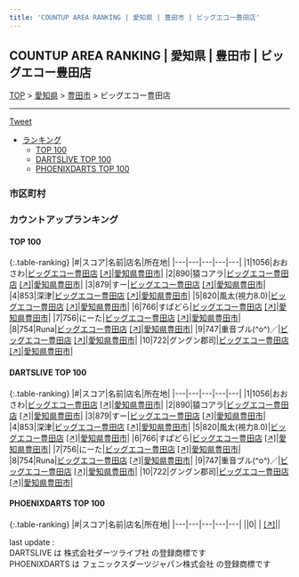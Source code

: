 ```yaml
---
title: 'COUNTUP AREA RANKING | 愛知県 | 豊田市 | ビッグエコー豊田店'
---
```

## COUNTUP AREA RANKING | 愛知県 | 豊田市 | ビッグエコー豊田店

[TOP](/darts/rank/) > [愛知県](/darts/rank/愛知県/) > [豊田市](/darts/rank/愛知県/豊田市/) > ビッグエコー豊田店

___

<a href="https://twitter.com/share?ref_src=twsrc%5Etfw" data-text="COUNTUP AREA RANKING | 愛知県豊田市ビッグエコー豊田店" class="twitter-share-button" data-hashtags="DARTSLIVE,PHOENIXDARTS,darts,ダーツ" data-show-count="false">Tweet</a>

* [ランキング](#カウントアップランキング)
    * [TOP 100](#top-100)
    * [DARTSLIVE TOP 100](#dartslive-top-100)
    * [PHOENIXDARTS TOP 100](#phoenixdarts-top-100)

### 市区町村

<ul>

</ul>

### カウントアップランキング

#### TOP 100



{:.table-ranking}
|#|スコア|名前|店名|所在地|
|---|---|---|---|---|
|1|1056|<span class="rank-name-dl">おおさわ</span>|<a href="/darts/rank/shops/67d6eeaaf8f115dd790ab824ce8730e5.html">ビッグエコー豊田店</a> <a href="https://search.dartslive.com/jp/shop/67d6eeaaf8f115dd790ab824ce8730e5">[↗]</a>|<a href="/darts/rank/愛知県/豊田市">愛知県豊田市</a>|
|2|890|<span class="rank-name-dl">猿コアラ</span>|<a href="/darts/rank/shops/67d6eeaaf8f115dd790ab824ce8730e5.html">ビッグエコー豊田店</a> <a href="https://search.dartslive.com/jp/shop/67d6eeaaf8f115dd790ab824ce8730e5">[↗]</a>|<a href="/darts/rank/愛知県/豊田市">愛知県豊田市</a>|
|3|879|<span class="rank-name-dl">すー</span>|<a href="/darts/rank/shops/67d6eeaaf8f115dd790ab824ce8730e5.html">ビッグエコー豊田店</a> <a href="https://search.dartslive.com/jp/shop/67d6eeaaf8f115dd790ab824ce8730e5">[↗]</a>|<a href="/darts/rank/愛知県/豊田市">愛知県豊田市</a>|
|4|853|<span class="rank-name-dl">深津</span>|<a href="/darts/rank/shops/67d6eeaaf8f115dd790ab824ce8730e5.html">ビッグエコー豊田店</a> <a href="https://search.dartslive.com/jp/shop/67d6eeaaf8f115dd790ab824ce8730e5">[↗]</a>|<a href="/darts/rank/愛知県/豊田市">愛知県豊田市</a>|
|5|820|<span class="rank-name-dl">風太(視力8.0)</span>|<a href="/darts/rank/shops/67d6eeaaf8f115dd790ab824ce8730e5.html">ビッグエコー豊田店</a> <a href="https://search.dartslive.com/jp/shop/67d6eeaaf8f115dd790ab824ce8730e5">[↗]</a>|<a href="/darts/rank/愛知県/豊田市">愛知県豊田市</a>|
|6|766|<span class="rank-name-dl">すぱどら</span>|<a href="/darts/rank/shops/67d6eeaaf8f115dd790ab824ce8730e5.html">ビッグエコー豊田店</a> <a href="https://search.dartslive.com/jp/shop/67d6eeaaf8f115dd790ab824ce8730e5">[↗]</a>|<a href="/darts/rank/愛知県/豊田市">愛知県豊田市</a>|
|7|756|<span class="rank-name-dl">にーた</span>|<a href="/darts/rank/shops/67d6eeaaf8f115dd790ab824ce8730e5.html">ビッグエコー豊田店</a> <a href="https://search.dartslive.com/jp/shop/67d6eeaaf8f115dd790ab824ce8730e5">[↗]</a>|<a href="/darts/rank/愛知県/豊田市">愛知県豊田市</a>|
|8|754|<span class="rank-name-dl">Runa</span>|<a href="/darts/rank/shops/67d6eeaaf8f115dd790ab824ce8730e5.html">ビッグエコー豊田店</a> <a href="https://search.dartslive.com/jp/shop/67d6eeaaf8f115dd790ab824ce8730e5">[↗]</a>|<a href="/darts/rank/愛知県/豊田市">愛知県豊田市</a>|
|9|747|<span class="rank-name-dl">重音ブル(^o^)／</span>|<a href="/darts/rank/shops/67d6eeaaf8f115dd790ab824ce8730e5.html">ビッグエコー豊田店</a> <a href="https://search.dartslive.com/jp/shop/67d6eeaaf8f115dd790ab824ce8730e5">[↗]</a>|<a href="/darts/rank/愛知県/豊田市">愛知県豊田市</a>|
|10|722|<span class="rank-name-dl">グングン郡司</span>|<a href="/darts/rank/shops/67d6eeaaf8f115dd790ab824ce8730e5.html">ビッグエコー豊田店</a> <a href="https://search.dartslive.com/jp/shop/67d6eeaaf8f115dd790ab824ce8730e5">[↗]</a>|<a href="/darts/rank/愛知県/豊田市">愛知県豊田市</a>|


#### DARTSLIVE TOP 100



{:.table-ranking}
|#|スコア|名前|店名|所在地|
|---|---|---|---|---|
|1|1056|<span class="rank-name-dl">おおさわ</span>|<a href="/darts/rank/shops/67d6eeaaf8f115dd790ab824ce8730e5.html">ビッグエコー豊田店</a> <a href="https://search.dartslive.com/jp/shop/67d6eeaaf8f115dd790ab824ce8730e5">[↗]</a>|<a href="/darts/rank/愛知県/豊田市">愛知県豊田市</a>|
|2|890|<span class="rank-name-dl">猿コアラ</span>|<a href="/darts/rank/shops/67d6eeaaf8f115dd790ab824ce8730e5.html">ビッグエコー豊田店</a> <a href="https://search.dartslive.com/jp/shop/67d6eeaaf8f115dd790ab824ce8730e5">[↗]</a>|<a href="/darts/rank/愛知県/豊田市">愛知県豊田市</a>|
|3|879|<span class="rank-name-dl">すー</span>|<a href="/darts/rank/shops/67d6eeaaf8f115dd790ab824ce8730e5.html">ビッグエコー豊田店</a> <a href="https://search.dartslive.com/jp/shop/67d6eeaaf8f115dd790ab824ce8730e5">[↗]</a>|<a href="/darts/rank/愛知県/豊田市">愛知県豊田市</a>|
|4|853|<span class="rank-name-dl">深津</span>|<a href="/darts/rank/shops/67d6eeaaf8f115dd790ab824ce8730e5.html">ビッグエコー豊田店</a> <a href="https://search.dartslive.com/jp/shop/67d6eeaaf8f115dd790ab824ce8730e5">[↗]</a>|<a href="/darts/rank/愛知県/豊田市">愛知県豊田市</a>|
|5|820|<span class="rank-name-dl">風太(視力8.0)</span>|<a href="/darts/rank/shops/67d6eeaaf8f115dd790ab824ce8730e5.html">ビッグエコー豊田店</a> <a href="https://search.dartslive.com/jp/shop/67d6eeaaf8f115dd790ab824ce8730e5">[↗]</a>|<a href="/darts/rank/愛知県/豊田市">愛知県豊田市</a>|
|6|766|<span class="rank-name-dl">すぱどら</span>|<a href="/darts/rank/shops/67d6eeaaf8f115dd790ab824ce8730e5.html">ビッグエコー豊田店</a> <a href="https://search.dartslive.com/jp/shop/67d6eeaaf8f115dd790ab824ce8730e5">[↗]</a>|<a href="/darts/rank/愛知県/豊田市">愛知県豊田市</a>|
|7|756|<span class="rank-name-dl">にーた</span>|<a href="/darts/rank/shops/67d6eeaaf8f115dd790ab824ce8730e5.html">ビッグエコー豊田店</a> <a href="https://search.dartslive.com/jp/shop/67d6eeaaf8f115dd790ab824ce8730e5">[↗]</a>|<a href="/darts/rank/愛知県/豊田市">愛知県豊田市</a>|
|8|754|<span class="rank-name-dl">Runa</span>|<a href="/darts/rank/shops/67d6eeaaf8f115dd790ab824ce8730e5.html">ビッグエコー豊田店</a> <a href="https://search.dartslive.com/jp/shop/67d6eeaaf8f115dd790ab824ce8730e5">[↗]</a>|<a href="/darts/rank/愛知県/豊田市">愛知県豊田市</a>|
|9|747|<span class="rank-name-dl">重音ブル(^o^)／</span>|<a href="/darts/rank/shops/67d6eeaaf8f115dd790ab824ce8730e5.html">ビッグエコー豊田店</a> <a href="https://search.dartslive.com/jp/shop/67d6eeaaf8f115dd790ab824ce8730e5">[↗]</a>|<a href="/darts/rank/愛知県/豊田市">愛知県豊田市</a>|
|10|722|<span class="rank-name-dl">グングン郡司</span>|<a href="/darts/rank/shops/67d6eeaaf8f115dd790ab824ce8730e5.html">ビッグエコー豊田店</a> <a href="https://search.dartslive.com/jp/shop/67d6eeaaf8f115dd790ab824ce8730e5">[↗]</a>|<a href="/darts/rank/愛知県/豊田市">愛知県豊田市</a>|


#### PHOENIXDARTS TOP 100



{:.table-ranking}
|#|スコア|名前|店名|所在地|
|---|---|---|---|---|
||0|<span class="rank-name-dl"> </span>|<a href="/darts/rank/shops/.html"></a> <a href="">[↗]</a>|<a href="/darts/rank//"></a>|


<div class="footer border-top border-gray-light mt-5 pt-3 text-right text-gray">
    last update : <span style="font-weight: italic" id="foot_last_modified"></span><br />
    DARTSLIVE は 株式会社ダーツライブ社 の登録商標です<br />
    PHOENIXDARTS は フェニックスダーツジャパン株式会社 の登録商標です<br />
</div>

<script src="https://cdnjs.cloudflare.com/ajax/libs/jquery.tablesorter/2.31.3/js/jquery.tablesorter.min.js" integrity="sha512-qzgd5cYSZcosqpzpn7zF2ZId8f/8CHmFKZ8j7mU4OUXTNRd5g+ZHBPsgKEwoqxCtdQvExE5LprwwPAgoicguNg==" crossorigin="anonymous" referrerpolicy="no-referrer"></script>
<link rel="stylesheet" href="https://cdnjs.cloudflare.com/ajax/libs/jquery.tablesorter/2.31.3/css/theme.default.min.css" integrity="sha512-wghhOJkjQX0Lh3NSWvNKeZ0ZpNn+SPVXX1Qyc9OCaogADktxrBiBdKGDoqVUOyhStvMBmJQ8ZdMHiR3wuEq8+w==" crossorigin="anonymous" referrerpolicy="no-referrer" />
<script>
$(function() {
    $(".table-ranking").tablesorter({sortList:[[0, 0]]});
    $("#foot_last_modified").text(formatDate(new Date(document.lastModified), 'yyyy-MM-dd HH:mm:ss'));
});
</script>

<script async src="https://platform.twitter.com/widgets.js" charset="utf-8"></script>